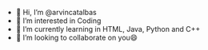- 👋 Hi, I’m @arvincatalbas
- 👀 I’m interested in Coding
- 🌱 I’m currently learning in HTML, Java, Python and C++
- 💞️ I’m looking to collaborate on you😄
<!---
arvincatalbas/arvincatalbas is a ✨ special ✨ repository because its `README.md` (this file) appears on your GitHub profile.
You can click the Preview link to take a look at your changes.
--->
